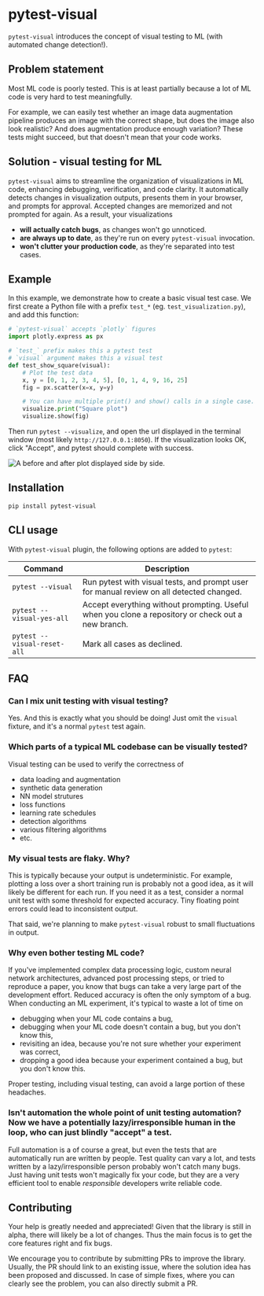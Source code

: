 # pytest-visual

`pytest-visual` introduces the concept of visual testing to ML (with automated change detection!).

## Problem statement

Most ML code is poorly tested. This is at least partially because a lot of ML code is very hard to test meaningfully.

For example, we can easily test whether an image data augmentation pipeline produces an image with the correct shape, but does the image also look realistic? And does augmentation produce enough variation? These tests might succeed, but that doesn't mean that your code works.

## Solution - visual testing for ML

`pytest-visual` aims to streamline the organization of visualizations in ML code, enhancing debugging, verification, and code clarity. It automatically detects changes in visualization outputs, presents them in your browser, and prompts for approval. Accepted changes are memorized and not prompted for again. As a result, your visualizations

- **will actually catch bugs**, as changes won't go unnoticed.
- **are always up to date**, as they're run on every `pytest-visual` invocation.
- **won't clutter your production code**, as they're separated into test cases.

## Example

In this example, we demonstrate how to create a basic visual test case. We first create a Python file with a prefix `test_*` (eg. `test_visualization.py`), and add this function:

```python
# `pytest-visual` accepts `plotly` figures
import plotly.express as px

# `test_` prefix makes this a pytest test
# `visual` argument makes this a visual test
def test_show_square(visual):
    # Plot the test data
    x, y = [0, 1, 2, 3, 4, 5], [0, 1, 4, 9, 16, 25]
    fig = px.scatter(x=x, y=y)

    # You can have multiple print() and show() calls in a single case.
    visualize.print("Square plot")
    visualize.show(fig)
```

Then run `pytest --visualize`, and open the url displayed in the terminal window (most likely `http://127.0.0.1:8050`). If the visualization looks OK, click "Accept", and pytest should complete with success.

![A before and after plot displayed side by side.](examples/screenshots/square_plot.png?raw=true "Title")

## Installation

```
pip install pytest-visual
```

## CLI usage

With `pytest-visual` plugin, the following options are added to `pytest`:

| Command                     | Description                                                                                        |
| --------------------------- | -------------------------------------------------------------------------------------------------- |
| `pytest --visual`           | Run pytest with visual tests, and prompt user for manual review on all detected changed.           |
| `pytest --visual-yes-all`   | Accept everything without prompting. Useful when you clone a repository or check out a new branch. |
| `pytest --visual-reset-all` | Mark all cases as declined.                                                                        |

## FAQ

### Can I mix unit testing with visual testing?

Yes. And this is exactly what you should be doing! Just omit the `visual` fixture, and it's a normal `pytest` test again.

### Which parts of a typical ML codebase can be visually tested?

Visual testing can be used to verify the correctness of

- data loading and augmentation
- synthetic data generation
- NN model strutures
- loss functions
- learning rate schedules
- detection algorithms
- various filtering algorithms
- etc.

### My visual tests are flaky. Why?

This is typically because your output is undeterministic. For example, plotting a loss over a short training run is probably not a good idea, as it will likely be different for each run. If you need it as a test, consider a normal unit test with some threshold for expected accuracy. Tiny floating point errors could lead to inconsistent output.

That said, we're planning to make `pytest-visual` robust to small fluctuations in output.

### Why even bother testing ML code?

If you've implemented complex data processing logic, custom neural network architectures, advanced post processing steps, or tried to reproduce a paper, you know that bugs can take a very large part of the development effort. Reduced accuracy is often the only symptom of a bug. When conducting an ML experiment, it's typical to waste a lot of time on

- debugging when your ML code contains a bug,
- debugging when your ML code doesn't contain a bug, but you don't know this,
- revisiting an idea, because you're not sure whether your experiment was correct,
- dropping a good idea because your experiment contained a bug, but you don't know this.

Proper testing, including visual testing, can avoid a large portion of these headaches.

### Isn't automation the whole point of unit testing automation? Now we have a potentially lazy/irresponsible human in the loop, who can just blindly "accept" a test.

Full automation is a of course a great, but even the tests that are automatically run are written by people. Test quality can vary a lot, and tests written by a lazy/irresponsible person probably won't catch many bugs. Just having unit tests won't magically fix your code, but they are a very efficient tool to enable *responsible* developers write reliable code.

## Contributing

Your help is greatly needed and appreciated! Given that the library is still in alpha, there will likely be a lot of changes. Thus the main focus is to get the core features right and fix bugs.

We encourage you to contribute by submitting PRs to improve the library. Usually, the PR should link to an existing issue, where the solution idea has been proposed and discussed. In case of simple fixes, where you can clearly see the problem, you can also directly submit a PR.
